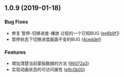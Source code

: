 ## 1.0.9 (2019-01-18)


### Bug Fixes

* 修复 暂停-切换进度-播放 过程的一个已知BUG ([ee8b9f1](https://github.com/parksben/barrage/commit/ee8b9f1))
* 暂停状态下切换进度画面不变的BUG ([4ceddef](https://github.com/parksben/barrage/commit/4ceddef))


### Features

* 增加清楚当前蒙版数据的方法 ([96072a3](https://github.com/parksben/barrage/commit/96072a3))
* 实现动画状态的可访问属性 ([e9c0b00](https://github.com/parksben/barrage/commit/e9c0b00))



